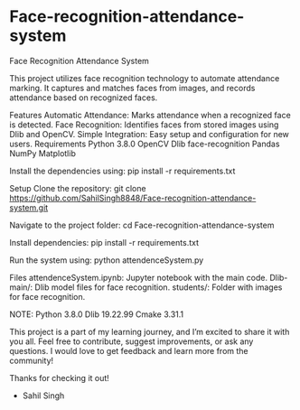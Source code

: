 # Face-recognition-attendance-system

Face Recognition Attendance System

This project utilizes face recognition technology to automate attendance marking. It captures and matches faces from  images, and records attendance based on recognized faces.

Features
Automatic Attendance: Marks attendance when a recognized face is detected.
Face Recognition: Identifies faces from stored images using Dlib and OpenCV.
Simple Integration: Easy setup and configuration for new users.
Requirements
Python 3.8.0
OpenCV
Dlib
face-recognition
Pandas
NumPy
Matplotlib 

Install the dependencies using:
pip install -r requirements.txt


Setup
Clone the repository:
git clone https://github.com/SahilSingh8848/Face-recognition-attendance-system.git

Navigate to the project folder:
cd Face-recognition-attendance-system

Install dependencies:
pip install -r requirements.txt


Run the system using:
python attendenceSystem.py

Files
attendenceSystem.ipynb: Jupyter notebook with the main code.
Dlib-main/: Dlib model files for face recognition.
students/: Folder with images for face recognition.

NOTE:
Python  3.8.0
Dlib    19.22.99
Cmake   3.31.1


This project is a part of my learning journey, and I’m excited to share it with you all. Feel free to contribute, suggest improvements, or ask any questions. I would love to get feedback and learn more from the community!

Thanks for checking it out!

- Sahil Singh
